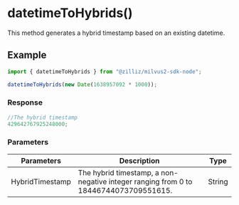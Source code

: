 # datetimeToHybrids()

This method generates a hybrid timestamp based on an existing datetime.

## Example

```javascript
import { datetimeToHybrids } from "@zilliz/milvus2-sdk-node";

datetimeToHybrids(new Date(1638957092 * 1000));
```

### Response

```javascript
//The hybrid timestamp
429642767925248000;
```

### Parameters

| Parameters      | Description                                                                          | Type   |
| --------------- | ------------------------------------------------------------------------------------ | ------ |
| HybridTimestamp | The hybrid timestamp, a non-negative integer ranging from 0 to 18446744073709551615. | String |
